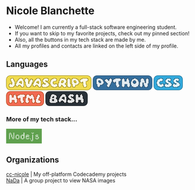 # Nicole Blanchette 
- Welcome! I am currently a full-stack software engineering student.  
- If you want to skip to my favorite projects, check out my pinned section!  
- Also, all the buttons in my tech stack are made by me.
- All my profiles and contacts are linked on the left side of my profile.
## Languages
<img src="./assets/js.png" height="40px" alt="JavaScript">
<img src="./assets/py.png" height="40px" alt="Python">
<img src="./assets/css.png" height="40px" alt="CSS"> 
<img src="./assets/text4639.png" height="40px" alt="HTML">
<img src="./assets/bash.png" height="40px" alt="bash">
 
### More of my tech stack...
<img src="./assets/node.png" height="40px" alt="node dot js">
<!-- <img src="./assets/vite.svg" height="40px" alt="vite"> -->

## Organizations
[cc-nicole](https://github.com/cc-nicole) | My off-platform Codecademy projects  
[NaDa](https://github.com/NaDa-nasa-viewer) | A group project to view NASA images

<!-- ## Statistics -->
<!-- ## More -->
